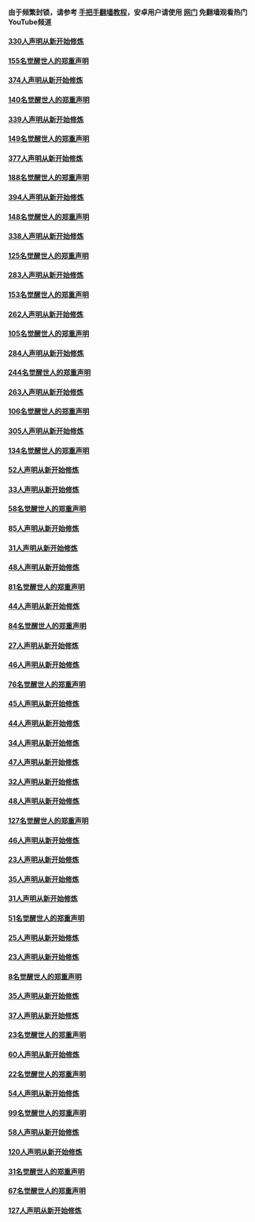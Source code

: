 #### 由于频繁封锁，请参考 [手把手翻墙教程](https://github.com/gfw-breaker/guides/wiki/)，安卓用户请使用 [网门](https://github.com/gfw-breaker/nogfw/blob/master/dl.md?t=05281401) 免翻墙观看热门YouTube频道 

#### [330人声明从新开始修炼](../pages/91/426139.md?t=05281401) 

#### [155名觉醒世人的郑重声明](../pages/91/426138.md?t=05281401) 

#### [374人声明从新开始修炼](../pages/91/425811.md?t=05281401) 

#### [140名觉醒世人的郑重声明](../pages/91/425810.md?t=05281401) 

#### [339人声明从新开始修炼](../pages/91/425690.md?t=05281401) 

#### [149名觉醒世人的郑重声明](../pages/91/425689.md?t=05281401) 

#### [377人声明从新开始修炼](../pages/91/424867.md?t=05281401) 

#### [188名觉醒世人的郑重声明](../pages/91/424866.md?t=05281401) 

#### [394人声明从新开始修炼](../pages/91/423914.md?t=05281401) 

#### [148名觉醒世人的郑重声明](../pages/91/423913.md?t=05281401) 

#### [338人声明从新开始修炼](../pages/91/423540.md?t=05281401) 

#### [125名觉醒世人的郑重声明](../pages/91/423539.md?t=05281401) 

#### [283人声明从新开始修炼](../pages/91/423296.md?t=05281401) 

#### [153名觉醒世人的郑重声明](../pages/91/423295.md?t=05281401) 

#### [262人声明从新开始修炼](../pages/91/423004.md?t=05281401) 

#### [105名觉醒世人的郑重声明](../pages/91/423003.md?t=05281401) 

#### [284人声明从新开始修炼](../pages/91/422707.md?t=05281401) 

#### [244名觉醒世人的郑重声明](../pages/91/422706.md?t=05281401) 

#### [263人声明从新开始修炼](../pages/91/422553.md?t=05281401) 

#### [106名觉醒世人的郑重声明](../pages/91/422552.md?t=05281401) 

#### [305人声明从新开始修炼](../pages/91/422153.md?t=05281401) 

#### [134名觉醒世人的郑重声明](../pages/91/422152.md?t=05281401) 

#### [52人声明从新开始修炼](../pages/91/421846.md?t=05281401) 

#### [33人声明从新开始修炼](../pages/91/421804.md?t=05281401) 

#### [58名觉醒世人的郑重声明](../pages/91/421845.md?t=05281401) 

#### [85人声明从新开始修炼](../pages/91/421769.md?t=05281401) 

#### [31人声明从新开始修炼](../pages/91/421763.md?t=05281401) 

#### [48人声明从新开始修炼](../pages/91/421605.md?t=05281401) 

#### [81名觉醒世人的郑重声明](../pages/91/421656.md?t=05281401) 

#### [44人声明从新开始修炼](../pages/91/421544.md?t=05281401) 

#### [84名觉醒世人的郑重声明](../pages/91/421543.md?t=05281401) 

#### [27人声明从新开始修炼](../pages/91/421465.md?t=05281401) 

#### [46人声明从新开始修炼](../pages/91/421454.md?t=05281401) 

#### [76名觉醒世人的郑重声明](../pages/91/421453.md?t=05281401) 

#### [45人声明从新开始修炼](../pages/91/421452.md?t=05281401) 

#### [44人声明从新开始修炼](../pages/91/421422.md?t=05281401) 

#### [34人声明从新开始修炼](../pages/91/421322.md?t=05281401) 

#### [47人声明从新开始修炼](../pages/91/421264.md?t=05281401) 

#### [32人声明从新开始修炼](../pages/91/421225.md?t=05281401) 

#### [48人声明从新开始修炼](../pages/91/421202.md?t=05281401) 

#### [127名觉醒世人的郑重声明](../pages/91/421224.md?t=05281401) 

#### [46人声明从新开始修炼](../pages/91/421203.md?t=05281401) 

#### [23人声明从新开始修炼](../pages/91/421138.md?t=05281401) 

#### [35人声明从新开始修炼](../pages/91/421122.md?t=05281401) 

#### [31人声明从新开始修炼](../pages/91/421081.md?t=05281401) 

#### [51名觉醒世人的郑重声明](../pages/91/421080.md?t=05281401) 

#### [25人声明从新开始修炼](../pages/91/421020.md?t=05281401) 

#### [23人声明从新开始修炼](../pages/91/420884.md?t=05281401) 

#### [8名觉醒世人的郑重声明](../pages/91/420883.md?t=05281401) 

#### [35人声明从新开始修炼](../pages/91/420809.md?t=05281401) 

#### [37人声明从新开始修炼](../pages/91/420766.md?t=05281401) 

#### [23名觉醒世人的郑重声明](../pages/91/420765.md?t=05281401) 

#### [60人声明从新开始修炼](../pages/91/420727.md?t=05281401) 

#### [22名觉醒世人的郑重声明](../pages/91/420726.md?t=05281401) 

#### [54人声明从新开始修炼](../pages/91/420529.md?t=05281401) 

#### [99名觉醒世人的郑重声明](../pages/91/420528.md?t=05281401) 

#### [58人声明从新开始修炼](../pages/91/420198.md?t=05281401) 

#### [120人声明从新开始修炼](../pages/91/420141.md?t=05281401) 

#### [31名觉醒世人的郑重声明](../pages/91/420197.md?t=05281401) 

#### [67名觉醒世人的郑重声明](../pages/91/420140.md?t=05281401) 

#### [127人声明从新开始修炼](../pages/91/420082.md?t=05281401) 


